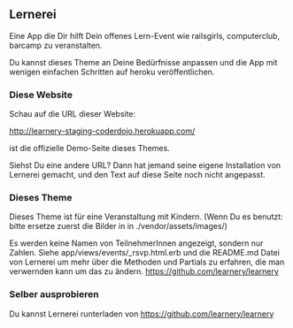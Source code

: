 ## Lernerei

Eine App die Dir hilft Dein offenes Lern-Event wie 
railsgirls, computerclub, barcamp zu veranstalten.

Du kannst dieses Theme an Deine Bedürfnisse anpassen
und die App mit wenigen einfachen Schritten auf heroku veröffentlichen.

### Diese Website

Schau auf die URL dieser Website:

http://learnery-staging-coderdojo.herokuapp.com/

ist die offizielle Demo-Seite dieses Themes.

Siehst Du eine andere URL? Dann hat jemand seine
eigene Installation von Lernerei gemacht, und den 
Text auf diese Seite noch nicht angepasst.

### Dieses Theme

Dieses Theme ist für eine Veranstaltung mit Kindern.
(Wenn Du es benutzt: bitte ersetze zuerst die Bilder in in ./vendor/assets/images/)

Es werden keine Namen von TeilnehmerInnen angezeigt, sondern
nur Zahlen. Siehe app/views/events/_rsvp.html.erb und die README.md Datei
von Lernerei um mehr über die Methoden und Partials zu erfahren, die
man verwernden kann um das zu ändern.
https://github.com/learnery/learnery

### Selber ausprobieren

Du kannst Lernerei runterladen von https://github.com/learnery/learnery

